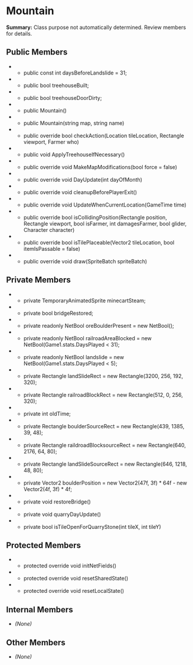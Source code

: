 # Mountain

**Summary:** Class purpose not automatically determined. Review members for details.

## Public Members
- - public const int daysBeforeLandslide = 31;
- - public bool treehouseBuilt;
- - public bool treehouseDoorDirty;
- - public Mountain()
- - public Mountain(string map, string name)
- - public override bool checkAction(Location tileLocation, Rectangle viewport, Farmer who)
- - public void ApplyTreehouseIfNecessary()
- - public override void MakeMapModifications(bool force = false)
- - public override void DayUpdate(int dayOfMonth)
- - public override void cleanupBeforePlayerExit()
- - public override void UpdateWhenCurrentLocation(GameTime time)
- - public override bool isCollidingPosition(Rectangle position, Rectangle viewport, bool isFarmer, int damagesFarmer, bool glider, Character character)
- - public override bool isTilePlaceable(Vector2 tileLocation, bool itemIsPassable = false)
- - public override void draw(SpriteBatch spriteBatch)

## Private Members
- - private TemporaryAnimatedSprite minecartSteam;
- - private bool bridgeRestored;
- - private readonly NetBool oreBoulderPresent = new NetBool();
- - private readonly NetBool railroadAreaBlocked = new NetBool(Game1.stats.DaysPlayed < 31);
- - private readonly NetBool landslide = new NetBool(Game1.stats.DaysPlayed < 5);
- - private Rectangle landSlideRect = new Rectangle(3200, 256, 192, 320);
- - private Rectangle railroadBlockRect = new Rectangle(512, 0, 256, 320);
- - private int oldTime;
- - private Rectangle boulderSourceRect = new Rectangle(439, 1385, 39, 48);
- - private Rectangle raildroadBlocksourceRect = new Rectangle(640, 2176, 64, 80);
- - private Rectangle landSlideSourceRect = new Rectangle(646, 1218, 48, 80);
- - private Vector2 boulderPosition = new Vector2(47f, 3f) * 64f - new Vector2(4f, 3f) * 4f;
- - private void restoreBridge()
- - private void quarryDayUpdate()
- - private bool isTileOpenForQuarryStone(int tileX, int tileY)

## Protected Members
- - protected override void initNetFields()
- - protected override void resetSharedState()
- - protected override void resetLocalState()

## Internal Members
- *(None)*

## Other Members
- *(None)*
